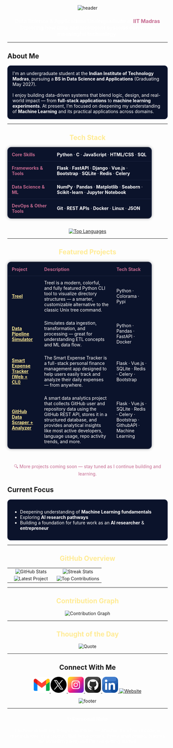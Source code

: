 <!--Header-->
<p align="center">
  <img src="https://capsule-render.vercel.app/api?type=waving&color=0:441350,100:220a28&height=120&section=header&text=Hi%2C%20I'm%20Mohammad%20Ehtesham&fontColor=ffeb95&fontAlignY=35&fontSize=32" alt="header" />
</p>

<h3 align="center" style="color:#ffffff;">
  Data Science & Applications Undergraduate at <span style="color:#c56a90;">IIT Madras</span><br>
  Exploring how data and intelligent systems can shape meaningful technology.
</h3>


---

## About Me
<div style="color:#ffffff; background-color:#0b132b; padding:15px; border-radius:10px; border:1px solid #1c2541;">
I'm an undergraduate student at the <b>Indian Institute of Technology Madras</b>, pursuing a <b>BS in Data Science and Applications</b> (Graduating May 2027).  
<br><br>
I enjoy building data-driven systems that blend logic, design, and real-world impact — from <b>full-stack applications</b> to <b>machine learning experiments</b>.  
At present, I’m focused on deepening my understanding of <b>Machine Learning</b> and its practical applications across domains.
</div>

---


<h2 align="center" style="color:#ffeb95;">Tech Stack</h2>

<table align="center" style="border-collapse: collapse; color: #ffffff; background-color: #0b132b; border: 2px solid #1c2541; border-radius: 12px; box-shadow: 0 0 10px #00000055; width: 90%; max-width: 800px;">
  <tr>
    <th style="padding: 12px; color:#c56a90; border-bottom: 1px solid #1c2541; text-align:left;">Core Skills</th>
    <td style="padding: 12px; border-bottom: 1px solid #1c2541;">
      <b>Python</b> · <b>C</b> · <b>JavaScript</b> · <b>HTML/CSS</b> · <b>SQL</b>
    </td>
  </tr>
  <tr>
    <th style="padding: 12px; color:#c56a90; border-bottom: 1px solid #1c2541; text-align:left;">Frameworks & Tools</th>
    <td style="padding: 12px; border-bottom: 1px solid #1c2541;">
      <b>Flask</b> · <b>FastAPI</b> · <b>Django</b> · <b>Vue.js</b> · <b>Bootstrap</b> · <b>SQLite</b> · <b>Redis</b> · <b>Celery</b>
    </td>
  </tr>
  <tr>
    <th style="padding: 12px; color:#c56a90; border-bottom: 1px solid #1c2541; text-align:left;">Data Science & ML</th>
    <td style="padding: 12px; border-bottom: 1px solid #1c2541;">
      <b>NumPy</b> · <b>Pandas</b> · <b>Matplotlib</b> · <b>Seaborn</b> · <b>Scikit-learn</b> · <b>Jupyter Notebook</b>
    </td>
  </tr>
  <tr>
    <th style="padding: 12px; color:#c56a90; text-align:left;">DevOps & Other Tools</th>
    <td style="padding: 12px;">
      <b>Git</b> · <b>REST APIs</b> · <b>Docker</b> · <b>Linux</b> · <b>JSON</b>
    </td>
  </tr>
</table>

<br>

<div align="center">
  <a href="https://github.com/23f2005532">
    <img 
      src="https://github-readme-stats.vercel.app/api/top-langs/?username=23f2005532&bg_color=0b132b&title_color=c56a90&text_color=ffffff&icon_color=ffeb95&hide_border=true&layout=compact"
      alt="Top Languages"
    />
  </a>
</div>

---

<h2 align="center" style="color:#ffeb95;">Featured Projects</h2>

<table align="center" style="border-collapse: collapse; background-color:#0b132b; border: 2px solid #1c2541; border-radius:12px; box-shadow:0 0 10px #00000055; width:90%; max-width:800px;">
  <tr>
    <th style="padding:12px; color:#c56a90; border-bottom:1px solid #1c2541; text-align:left;">Project</th>
    <th style="padding:12px; color:#c56a90; border-bottom:1px solid #1c2541; text-align:left;">Description</th>
    <th style="padding:12px; color:#c56a90; border-bottom:1px solid #1c2541; text-align:left;">Tech Stack</th>
  </tr>

  <tr>
    <td style="padding:12px;">
      <a href="https://github.com/23f2005532/treel" style="color:#ffeb95; font-weight:bold;">Treel</a>
    </td>
    <td style="padding:12px; color:#ffffff;">
      Treel is a modern, colorful, and fully featured Python CLI tool to visualize directory structures — a smarter, customizable alternative to the classic Unix tree command.
    </td>
    <td style="padding:12px; color:#ffffff;">
      Python · Colorama · Pypi
    </td>
  </tr>

  <tr>
    <td style="padding:12px;">
      <a href="https://github.com/23f2005532/Data-Pipeline-Simulator" style="color:#ffeb95; font-weight:bold;">Data Pipeline Simulator</a>
    </td>
    <td style="padding:12px; color:#ffffff;">
      Simulates data ingestion, transformation, and processing — great for understanding ETL concepts and ML data flow.
    </td>
    <td style="padding:12px; color:#ffffff;">
      Python · Pandas · FastAPI · Docker
    </td>
  </tr>

  <tr>
    <td style="padding:12px;">
      <a href="https://github.com/23f2005532/Smart-Expense-Tracker-CLI-Dashboard-" style="color:#ffeb95; font-weight:bold;">Smart Expense Tracker (Web + CLI)</a>
    </td>
    <td style="padding:12px; color:#ffffff;">
      The Smart Expense Tracker is a full-stack personal finance management app designed to help users easily track and analyze their daily expenses — from anywhere.
    </td>
    <td style="padding:12px; color:#ffffff;">
      Flask · Vue.js · SQLite · Redis · Celery · Bootstrap
    </td>
  </tr>

  <tr>
    <td style="padding:12px;">
      <a href="https://github.com/23f2005532/GitHub-Data-Scraper-and-Analyzer" style="color:#ffeb95; font-weight:bold;">GitHub Data Scraper + Analyzer</a>
    </td>
    <td style="padding:12px; color:#ffffff;">
      A smart data analytics project that collects GitHub user and repository data using the GitHub REST API, stores it in a structured database, and provides analytical insights like most active developers, language usage, repo activity trends, and more.
    </td>
    <td style="padding:12px; color:#ffffff;">
      Flask · Vue.js · SQLite · Redis · Celery · Bootstrap · GithubAPI · Machine Learning
    </td>
  </tr>
</table>

<br>

<p align="center" style="color:#c56a90;">
  🔍 More projects coming soon — stay tuned as I continue building and learning.
</p>


## Current Focus
<div style="color:#ffffff; background-color:#0b132b; padding:15px; border-radius:10px; border:1px solid #1c2541;">
<ul>
  <li>Deepening understanding of <b>Machine Learning fundamentals</b></li>
  <li>Exploring <b>AI research pathways</b></li>
  <li>Building a foundation for future work as an <b>AI researcher</b> & <b>entrepreneur</b></li>
</ul>
</div>

---

<h2 align="center" style="color:#ffeb95;">GitHub Overview</h2>

<table width="100%">
  <tr>
    <td width="50%" align="center">
      <img src="https://github-readme-stats.vercel.app/api?username=23f2005532&count_private=true&show_icons=true&theme=nightowl&bg_color=0,000000,441350&title_color=c56a90&text_color=ffffff&rank_icon=github&hide=prs,issues,contribs&show=reviews,prs_merged,prs_merged_percentage" alt="GitHub Stats" />
    </td>
    <td width="50%" align="center">
      <img src="https://github-readme-streak-stats.herokuapp.com?user=23f2005532&theme=nightowl&background=0%2C000000%2C441350&fire=ffeb95&ring=ffeb95&sideNums=ffffff&sideLabels=ffffff&dates=c56a90&currStreakNum=ffffff" alt="Streak Stats" />
    </td>
  </tr>
  <tr>
    <td align="center">
      <img src="https://github-readme-stats.vercel.app/api/pin/?username=23f2005532&repo=treel&theme=nightowl&show_owner=true&bg_color=0,000000,441350&title_color=c56a90&text_color=ffffff" alt="Latest Project" />
    </td>
    <td align="center">
      <img src="https://github-contributor-stats.vercel.app/api?username=23f2005532&limit=2&theme=nightowl&show_owner=true&combine_all_yearly_contributions=false&bg_color=0,000000,441350&title_color=c56a90&text_color=ffffff" alt="Top Contributions" />
    </td>
  </tr>
</table>

---

<h2 align="center" style="color:#ffeb95;">Contribution Graph</h2>
<div align="center">
  <img src="https://github-readme-activity-graph.vercel.app/graph?username=23f2005532&bg_color=220a28&color=ffffff&line=c56a90&point=ffeb95&area=false&hide_border=false" alt="Contribution Graph" />
</div>

---

<h2 align="center" style="color:#ffeb95;">Thought of the Day</h2>
<p align="center">
  <img src="https://readme-daily-quotes.vercel.app/api?author=Johann%20Wolfgang%20von%20Goethe&quote=To%20think%20is%20easy.%20To%20act%20is%20hard.%20But%20the%20hardest%20thing%20in%20the%20world%20is%20to%20act%20in%20accordance%20with%20your%20thinking.&theme=dark&bg_color=220a28&author_color=ffeb95&accent_color=c56a90" alt="Quote" />
</p>

---

<h2 align="center">Connect With Me</h2>

<p align="center">
  <a href="mailto:ehteshamansariadn@gmail.com" target="_blank">
    <img src="./gmail.png" width="50" height="50" alt="Gmail">
  </a>
  <a href="https://x.com/ehtesham858" target="_blank">
    <img src="./twitter.png" width="50" height="50" alt="Twitter">
  </a>
  <a href="https://www.instagram.com/ehtesha_m_" target="_blank">
    <img src="./instagram.png" width="50" height="50" alt="Instagram">
  </a>
  <a href="https://www.github.com/23f2005532" target="_blank">
    <img src="./github.png" width="50" height="50" alt="GitHub">
  </a>
  <a href="https://www.linkedin.com/in/mdehteshamansari/" target="_blank">
    <img src="./linkedin.png" width="50" height="50" alt="LinkedIn">
  </a>
  <a href="https://me.ehtesham.me" target="_blank">
    <img src="https://img.shields.io/badge/Website-000000?logo=About.me&logoColor=white" width="50" height="50" alt="Website">
  </a>
</p>


<!--Footer-->
<p align="center">
  <img src="https://capsule-render.vercel.app/api?type=waving&color=0:441350,100:220a28&height=80&section=footer" alt="footer" />
</p>

---

<h3 align="center" style="color:#ffffff;">✨ Personal Note</h3>
<p align="center" style="color:#ffffff; max-width:700px; margin:auto;">
I believe in building things that matter — whether it’s a line of code, a research idea, or a product that helps people.  
Every small project teaches me something new, and I’m just getting started.
</p>
